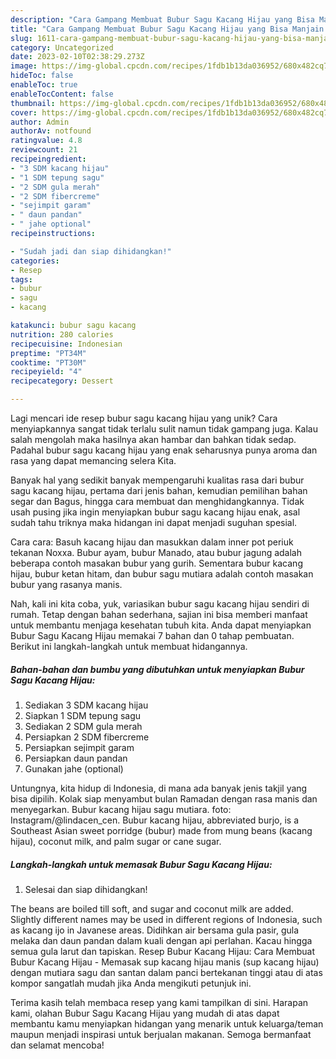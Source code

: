 ```yaml
---
description: "Cara Gampang Membuat Bubur Sagu Kacang Hijau yang Bisa Manjain Lidah"
title: "Cara Gampang Membuat Bubur Sagu Kacang Hijau yang Bisa Manjain Lidah"
slug: 1611-cara-gampang-membuat-bubur-sagu-kacang-hijau-yang-bisa-manjain-lidah
category: Uncategorized
date: 2023-02-10T02:38:29.273Z
image: https://img-global.cpcdn.com/recipes/1fdb1b13da036952/680x482cq70/bubur-sagu-kacang-hijau-foto-resep-utama.jpg
hideToc: false
enableToc: true
enableTocContent: false
thumbnail: https://img-global.cpcdn.com/recipes/1fdb1b13da036952/680x482cq70/bubur-sagu-kacang-hijau-foto-resep-utama.jpg
cover: https://img-global.cpcdn.com/recipes/1fdb1b13da036952/680x482cq70/bubur-sagu-kacang-hijau-foto-resep-utama.jpg
author: Admin
authorAv: notfound
ratingvalue: 4.8
reviewcount: 21
recipeingredient:
- "3 SDM kacang hijau"
- "1 SDM tepung sagu"
- "2 SDM gula merah"
- "2 SDM fibercreme"
- "sejimpit garam"
- " daun pandan"
- " jahe optional"
recipeinstructions:

- "Sudah jadi dan siap dihidangkan!"
categories:
- Resep
tags:
- bubur
- sagu
- kacang

katakunci: bubur sagu kacang 
nutrition: 280 calories
recipecuisine: Indonesian
preptime: "PT34M"
cooktime: "PT30M"
recipeyield: "4"
recipecategory: Dessert

---
```





Lagi mencari ide resep bubur sagu kacang hijau yang unik? Cara menyiapkannya sangat tidak terlalu sulit namun tidak gampang juga. Kalau salah mengolah maka hasilnya akan hambar dan bahkan tidak sedap. Padahal bubur sagu kacang hijau yang enak seharusnya punya aroma dan rasa yang dapat memancing selera Kita.





Banyak hal yang sedikit banyak mempengaruhi kualitas rasa dari bubur sagu kacang hijau, pertama dari jenis bahan, kemudian pemilihan bahan segar dan Bagus, hingga cara membuat dan menghidangkannya. Tidak usah pusing jika ingin menyiapkan bubur sagu kacang hijau enak,      asal sudah tahu triknya maka hidangan ini dapat menjadi suguhan spesial.














Cara cara: Basuh kacang hijau dan masukkan dalam inner pot periuk tekanan Noxxa. Bubur ayam, bubur Manado, atau bubur jagung adalah beberapa contoh masakan bubur yang gurih. Sementara bubur kacang hijau, bubur ketan hitam, dan bubur sagu mutiara adalah contoh masakan bubur yang rasanya manis.






Nah, kali ini kita coba, yuk, variasikan bubur sagu kacang hijau sendiri di rumah. Tetap dengan bahan sederhana, sajian ini bisa memberi manfaat untuk membantu menjaga kesehatan tubuh kita. Anda dapat menyiapkan Bubur Sagu Kacang Hijau memakai 7 bahan dan 0 tahap pembuatan. Berikut ini langkah-langkah untuk membuat hidangannya.

<!--inarticleads1-->

##### Bahan-bahan dan bumbu yang dibutuhkan untuk menyiapkan Bubur Sagu Kacang Hijau:

1. Sediakan 3 SDM kacang hijau
1. Siapkan 1 SDM tepung sagu
1. Sediakan 2 SDM gula merah
1. Persiapkan 2 SDM fibercreme
1. Persiapkan sejimpit garam
1. Persiapkan  daun pandan
1. Gunakan  jahe (optional)


Untungnya, kita hidup di Indonesia, di mana ada banyak jenis takjil yang bisa dipilih. Kolak siap menyambut bulan Ramadan dengan rasa manis dan menyegarkan. Bubur kacang hijau sagu mutiara. foto: Instagram/@lindacen_cen. Bubur kacang hijau, abbreviated burjo, is a Southeast Asian sweet porridge (bubur) made from mung beans (kacang hijau), coconut milk, and palm sugar or cane sugar. 

<!--inarticleads2-->

##### Langkah-langkah untuk memasak Bubur Sagu Kacang Hijau:


1. Selesai dan siap dihidangkan!

The beans are boiled till soft, and sugar and coconut milk are added. Slightly different names may be used in different regions of Indonesia, such as kacang ijo in Javanese areas. Didihkan air bersama gula pasir, gula melaka dan daun pandan dalam kuali dengan api perlahan. Kacau hingga semua gula larut dan tapiskan. Resep Bubur Kacang Hijau: Cara Membuat Bubur Kacang Hijau - Memasak sup kacang hijau manis (sup kacang hijau) dengan mutiara sagu dan santan dalam panci bertekanan tinggi atau di atas kompor sangatlah mudah jika Anda mengikuti petunjuk ini. 

Terima kasih telah membaca resep yang kami tampilkan di sini. Harapan kami, olahan Bubur Sagu Kacang Hijau yang mudah di atas dapat membantu kamu menyiapkan hidangan yang menarik untuk keluarga/teman maupun menjadi inspirasi untuk berjualan makanan. Semoga bermanfaat dan selamat mencoba!
